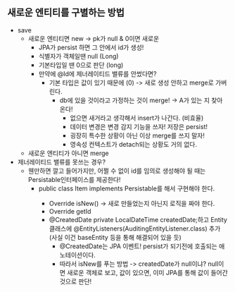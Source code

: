 ## 새로운 엔티티를 구별하는 방법
- save 
  - 새로운 엔티티면 new -> pk가 null & 0이면 새로운
    - JPA가 persist 하면 그 안에서 id가 생성! 
    - 식별자가 객체일땐 null (Long)
    - 기본타입일 땐 0으로 판단 (long)
    - 만약에 @Id에 제너레이티드 밸류를 안썼다면?
      - 기본 타입은 값이 있기 때문에 (0) -> 새로 생성 안하고 merge로 가버린다.
        - db에 있을 것이라고 가정하는 것이 merge! -> A가 있는 지 찾아 온다! 
          - 없으면 새거라고 생각해서 insert가 나간다. (비효율)
          - 데이터 변경은 변경 감지 기능을 쓰자! 저장은 persist! 
          - 굉장히 특수한 상황이 아닌 이상 merge를 쓰지 말자!
          - 영속성 컨텍스트가 detach되는 상황도 거의 없다.
  - 새로운 엔티티가 아니면 merge
- 제너레이티드 밸류를 못쓰는 경우?
  - 웬만하면 깔고 들어가지만, 어쩔 수 없이 id를 임의로 생성해야 될 때는 Persistable인터페이스를 제공한다! 
    - public class Item implements Persistable<String>를 해서 구현해야 한다.
      - Override isNew() -> 새로 만들었는지 아닌지 로직을 짜야 한다.
      - Override getId
      - @CreatedDate private LocalDateTime createdDate;하고 Entity 클래스에 @EntityListeners(AuditingEntityListener.class) 추가 (사실 이건 baseEntity 등을 통해 해결되어 있을 듯)
        - @CreatedDate는 JPA 이벤트! persist가 되기전에 호출되는 애노테이션이다.
        - 따라서 isNew를 푸는 방법 -> createdDate가 null이냐? null이면 새로운 객체로 보고, 값이 있으면, 이미 JPA를 통해 값이 들어간 것으로 판단!
        